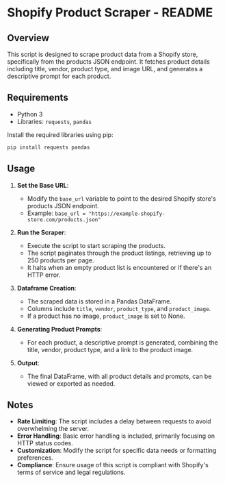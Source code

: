 
# Shopify Product Scraper - README

## Overview

This script is designed to scrape product data from a Shopify store, specifically from the products JSON endpoint. It fetches product details including title, vendor, product type, and image URL, and generates a descriptive prompt for each product.

## Requirements

- Python 3
- Libraries: `requests`, `pandas`

Install the required libraries using pip:

```bash
pip install requests pandas
```

## Usage

1. **Set the Base URL**:
   - Modify the `base_url` variable to point to the desired Shopify store's products JSON endpoint. 
   - Example: `base_url = "https://example-shopify-store.com/products.json"`

2. **Run the Scraper**:
   - Execute the script to start scraping the products. 
   - The script paginates through the product listings, retrieving up to 250 products per page.
   - It halts when an empty product list is encountered or if there's an HTTP error.

3. **Dataframe Creation**:
   - The scraped data is stored in a Pandas DataFrame.
   - Columns include `title`, `vendor`, `product_type`, and `product_image`. 
   - If a product has no image, `product_image` is set to None.

4. **Generating Product Prompts**:
   - For each product, a descriptive prompt is generated, combining the title, vendor, product type, and a link to the product image.

5. **Output**:
   - The final DataFrame, with all product details and prompts, can be viewed or exported as needed.

## Notes

- **Rate Limiting**: The script includes a delay between requests to avoid overwhelming the server.
- **Error Handling**: Basic error handling is included, primarily focusing on HTTP status codes.
- **Customization**: Modify the script for specific data needs or formatting preferences.
- **Compliance**: Ensure usage of this script is compliant with Shopify's terms of service and legal regulations.
